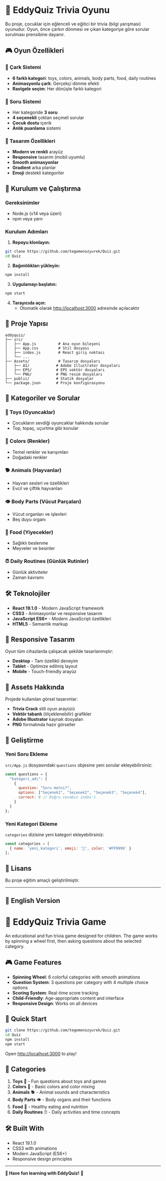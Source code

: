 # 🎯 EddyQuiz Trivia Oyunu

Bu proje, çocuklar için eğlenceli ve eğitici bir trivia (bilgi yarışması) oyunudur. Oyun, önce çarkın dönmesi ve çıkan kategoriye göre sorular sorulması prensibine dayanır.

## 🎮 Oyun Özellikleri

### 📱 Çark Sistemi
- **6 farklı kategori**: toys, colors, animals, body parts, food, daily routines
- **Animasyonlu çark**: Gerçekçi dönme efekti
- **Rastgele seçim**: Her dönüşte farklı kategori

### 🧠 Soru Sistemi
- Her kategoride **3 soru**
- **4 seçenekli** çoktan seçmeli sorular
- **Çocuk dostu** içerik
- **Anlık puanlama** sistemi

### 🎨 Tasarım Özellikleri
- **Modern ve renkli** arayüz
- **Responsive** tasarım (mobil uyumlu)
- **Smooth animasyonlar**
- **Gradient** arka planlar
- **Emoji** destekli kategoriler

## 🚀 Kurulum ve Çalıştırma

### Gereksinimler
- Node.js (v14 veya üzeri)
- npm veya yarn

### Kurulum Adımları

1. **Repoyu klonlayın:**
```bash
git clone https://github.com/tegemenozyurek/Quiz.git
cd Quiz
```

2. **Bağımlılıkları yükleyin:**
```bash
npm install
```

3. **Uygulamayı başlatın:**
```bash
npm start
```

4. **Tarayıcıda açın:**
   - Otomatik olarak [http://localhost:3000](http://localhost:3000) adresinde açılacaktır

## 📂 Proje Yapısı

```
eddyquiz/
├── src/
│   ├── App.js          # Ana oyun bileşeni
│   ├── App.css         # Stil dosyası
│   ├── index.js        # React giriş noktası
│   └── ...
├── Assets/             # Tasarım dosyaları
│   ├── AI/            # Adobe Illustrator dosyaları
│   ├── EPS/           # EPS vektör dosyaları
│   └── PNG/           # PNG resim dosyaları
├── public/            # Statik dosyalar
└── package.json       # Proje konfigürasyonu
```

## 🎯 Kategoriler ve Sorular

### 🧸 Toys (Oyuncaklar)
- Çocukların sevdiği oyuncaklar hakkında sorular
- Top, topaç, uçurtma gibi konular

### 🌈 Colors (Renkler)
- Temel renkler ve karışımları
- Doğadaki renkler

### 🐕 Animals (Hayvanlar)
- Hayvan sesleri ve özellikleri
- Evcil ve çiftlik hayvanları

### 👁️ Body Parts (Vücut Parçaları)
- Vücut organları ve işlevleri
- Beş duyu organı

### 🍎 Food (Yiyecekler)
- Sağlıklı beslenme
- Meyveler ve besinler

### ⏰ Daily Routines (Günlük Rutinler)
- Günlük aktiviteler
- Zaman kavramı

## 🛠️ Teknolojiler

- **React 19.1.0** - Modern JavaScript framework
- **CSS3** - Animasyonlar ve responsive tasarım
- **JavaScript ES6+** - Modern JavaScript özellikleri
- **HTML5** - Semantik markup

## 📱 Responsive Tasarım

Oyun tüm cihazlarda çalışacak şekilde tasarlanmıştır:
- **Desktop** - Tam özellikli deneyim
- **Tablet** - Optimize edilmiş layout
- **Mobile** - Touch-friendly arayüz

## 🎨 Assets Hakkında

Projede kullanılan görsel tasarımlar:
- **Trivia Crack** stili oyun arayüzü
- **Vektör tabanlı** (ölçeklenebilir) grafikler
- **Adobe Illustrator** kaynak dosyaları
- **PNG** formatında hazır görseller

## 🔧 Geliştirme

### Yeni Soru Ekleme
`src/App.js` dosyasındaki `questions` objesine yeni sorular ekleyebilirsiniz:

```javascript
const questions = {
  "kategori_adı": [
    { 
      question: "Soru metni?", 
      options: ["Seçenek1", "Seçenek2", "Seçenek3", "Seçenek4"], 
      correct: 0 // Doğru cevabın index'i
    }
  ]
};
```

### Yeni Kategori Ekleme
`categories` dizisine yeni kategori ekleyebilirsiniz:

```javascript
const categories = [
  { name: 'yeni_kategori', emoji: '🎵', color: '#FF9999' }
];
```

## 📄 Lisans

Bu proje eğitim amaçlı geliştirilmiştir.

---

## 🌟 English Version

# 🎯 EddyQuiz Trivia Game

An educational and fun trivia game designed for children. The game works by spinning a wheel first, then asking questions about the selected category.

## 🎮 Game Features

- **Spinning Wheel**: 6 colorful categories with smooth animations
- **Question System**: 3 questions per category with 4 multiple choice options
- **Scoring System**: Real-time score tracking
- **Child-Friendly**: Age-appropriate content and interface
- **Responsive Design**: Works on all devices

## 🚀 Quick Start

```bash
git clone https://github.com/tegemenozyurek/Quiz.git
cd Quiz
npm install
npm start
```

Open [http://localhost:3000](http://localhost:3000) to play!

## 📝 Categories

1. **Toys** 🧸 - Fun questions about toys and games
2. **Colors** 🌈 - Basic colors and color mixing
3. **Animals** 🐕 - Animal sounds and characteristics  
4. **Body Parts** 👁️ - Body organs and their functions
5. **Food** 🍎 - Healthy eating and nutrition
6. **Daily Routines** ⏰ - Daily activities and time concepts

## 🛠️ Built With

- React 19.1.0
- CSS3 with animations
- Modern JavaScript (ES6+)
- Responsive design principles

---

**🎯 Have fun learning with EddyQuiz!** 🎯
